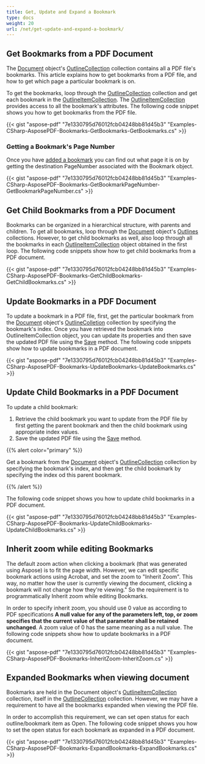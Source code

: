 ```yaml
---
title: Get, Update and Expand a Bookmark
type: docs
weight: 20
url: /net/get-update-and-expand-a-bookmark/
---
```


## **Get Bookmarks from a PDF Document**
The [Document](https://apireference.aspose.com/net/pdf/aspose.pdf/document) object's [OutlineCollection](https://apireference.aspose.com/net/pdf/aspose.pdf/outlinecollection) collection contains all a PDF file's bookmarks. This article explains how to get bookmarks from a PDF file, and how to get which page a particular bookmark is on.

To get the bookmarks, loop through the [OutlineCollection](https://apireference.aspose.com/net/pdf/aspose.pdf/outlinecollection) collection and get each bookmark in the [OutlineItemCollection](https://apireference.aspose.com/net/pdf/aspose.pdf/outlineitemcollection). The [OutlineItemCollection](https://apireference.aspose.com/net/pdf/aspose.pdf/outlineitemcollection) provides access to all the bookmark's attributes. The following code snippet shows you how to get bookmarks from the PDF file.



{{< gist "aspose-pdf" "7e1330795d76012fcb04248bb81d45b3" "Examples-CSharp-AsposePDF-Bookmarks-GetBookmarks-GetBookmarks.cs" >}}
### **Getting a Bookmark's Page Number**
Once you have [added a bookmark](/pdf/net/add-and-delete-a-bookmark-html/) you can find out what page it is on by getting the destination PageNumber associated with the Bookmark object.

{{< gist "aspose-pdf" "7e1330795d76012fcb04248bb81d45b3" "Examples-CSharp-AsposePDF-Bookmarks-GetBookmarkPageNumber-GetBookmarkPageNumber.cs" >}}
## **Get Child Bookmarks from a PDF Document**
Bookmarks can be organized in a hierarchical structure, with parents and children. To get all bookmarks, loop through the [Document](https://apireference.aspose.com/net/pdf/aspose.pdf/document) object's [Outlines](https://apireference.aspose.com/net/pdf/aspose.pdf/outlines) collections. However, to get child bookmarks as well, also loop through all the bookmarks in each [OutlineItemCollection](https://apireference.aspose.com/net/pdf/aspose.pdf/outlineitemcollection) object obtained in the first loop. The following code snippets show how to get child bookmarks from a PDF document.

{{< gist "aspose-pdf" "7e1330795d76012fcb04248bb81d45b3" "Examples-CSharp-AsposePDF-Bookmarks-GetChildBookmarks-GetChildBookmarks.cs" >}}
## **Update Bookmarks in a PDF Document**
To update a bookmark in a PDF file, first, get the particular bookmark from the [Document](https://apireference.aspose.com/net/pdf/aspose.pdf/document) object's [OutlineColletion](https://apireference.aspose.com/net/pdf/aspose.pdf/outlinecollection) collection by specifying the bookmark's index. Once you have retrieved the bookmark into OutlineItemCollection object, you can update its properties and then save the updated PDF file using the [Save](https://apireference.aspose.com/net/pdf/aspose.pdf.document/save/methods/4) method. The following code snippets show how to update bookmarks in a PDF document.

{{< gist "aspose-pdf" "7e1330795d76012fcb04248bb81d45b3" "Examples-CSharp-AsposePDF-Bookmarks-UpdateBookmarks-UpdateBookmarks.cs" >}}
## **Update Child Bookmarks in a PDF Document**
To update a child bookmark:

1. Retrieve the child bookmark you want to update from the PDF file by first getting the parent bookmark and then the child bookmark using appropriate index values.
1. Save the updated PDF file using the [Save](https://apireference.aspose.com/net/pdf/aspose.pdf.document/save/methods/4) method.

{{% alert color="primary" %}} 

Get a bookmark from the [Document](https://apireference.aspose.com/net/pdf/aspose.pdf/document) object's [OutlineCollection](https://apireference.aspose.com/net/pdf/aspose.pdf/outlinecollection) collection by specifying the bookmark's index, and then get the child bookmark by specifying the index od this parent bookmark.

{{% /alert %}} 

The following code snippet shows you how to update child bookmarks in a PDF document.

{{< gist "aspose-pdf" "7e1330795d76012fcb04248bb81d45b3" "Examples-CSharp-AsposePDF-Bookmarks-UpdateChildBookmarks-UpdateChildBookmarks.cs" >}}
## **Inherit zoom while editing Bookmarks**
The default zoom action when clicking a bookmark (that was generated using Aspose) is to fit the page width. However, we can edit specific bookmark actions using Acrobat, and set the zoom to "Inherit Zoom". This way, no matter how the user is currently viewing the document, clicking a bookmark will not change how they're viewing." So the requirement is to programmatically Inherit zoom while editing Bookmarks.

In order to specify inherit zoom, you should use 0 value as according to PDF specifications **A null value for any of the parameters left, top, or zoom specifies that the current value of that parameter shall be retained unchanged**. A zoom value of 0 has the same meaning as a null value. The following code snippets show how to update bookmarks in a PDF document.

{{< gist "aspose-pdf" "7e1330795d76012fcb04248bb81d45b3" "Examples-CSharp-AsposePDF-Bookmarks-InheritZoom-InheritZoom.cs" >}}
## **Expanded Bookmarks when viewing document**
Bookmarks are held in the Document object's [OutlineItemCollection](https://apireference.aspose.com/net/pdf/aspose.pdf/outlineitemcollection) collection, itself in the [OutlineCollection](https://apireference.aspose.com/net/pdf/aspose.pdf/outlinecollection) collection. However, we may have a requirement to have all the bookmarks expanded when viewing the PDF file.

In order to accomplish this requirement, we can set open status for each outline/bookmark item as Open. The following code snippet shows you how to set the open status for each bookmark as expanded in a PDF document.

{{< gist "aspose-pdf" "7e1330795d76012fcb04248bb81d45b3" "Examples-CSharp-AsposePDF-Bookmarks-ExpandBookmarks-ExpandBookmarks.cs" >}}
